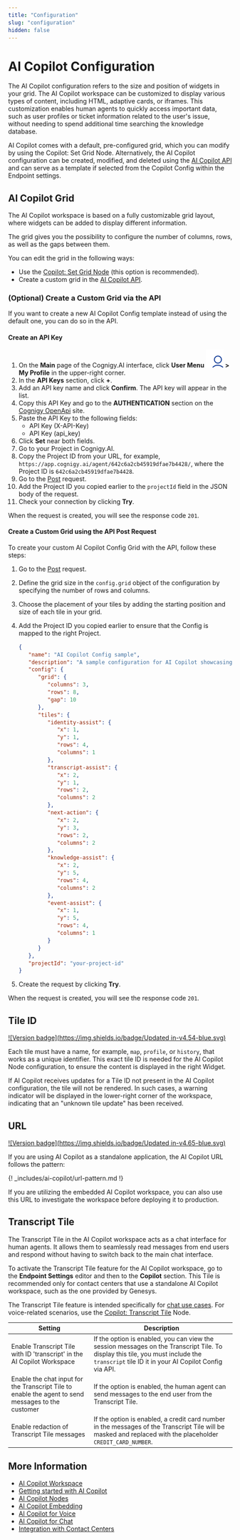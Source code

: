 ```yaml
---
title: "Configuration"
slug: "configuration"
hidden: false
---
```


# AI Copilot Configuration

The AI Copilot configuration refers to the size and position of widgets in your grid. The AI Copilot workspace can be customized to display various types of content, including HTML, adaptive cards, or iframes. This customization enables human agents to quickly access important data, such as user profiles or ticket information related to the user's issue, without needing to spend additional time searching the knowledge database.

AI Copilot comes with a default, pre-configured grid, which you can modify by using the Copilot: Set Grid Node. Alternatively, the AI Copilot configuration can be created, modified, and deleted using the [AI Copilot API](https://api-trial.cognigy.ai/openapi#get-/v2.0/agentassistconfigs) and can serve as a template if selected from the Copilot Config within the Endpoint settings.

## AI Copilot Grid

The AI Copilot workspace is based on a fully customizable grid layout, where widgets can be added to display different information. 

The grid gives you the possibility to configure the number of columns, rows, as well as the gaps between them.

You can edit the grid in the following ways:

- Use the [Copilot: Set Grid Node](../ai/build/node-reference/ai-copilot/set-grid.md) (this option is recommended).
- Create a custom grid in the [AI Copilot API](#optional-create-a-custom-default-grid-from-the-api).

### (Optional) Create a Custom Grid via the API

If you want to create a new AI Copilot Config template instead of using the default one, you can do so in the API.

#### Create an API Key

1. On the **Main** page of the Cognigy.AI interface, click **User Menu ![user-menu](../_assets/icons/user-menu.svg) > My Profile** in the upper-right corner. 
2. In the **API Keys** section, click **+**. 
3. Add an API key name and click **Confirm**. The API key will appear in the list. 
4. Copy this API Key and go to the **AUTHENTICATION** section on the [Cognigy OpenApi](https://api-trial.cognigy.ai/openapi) site. 
5. Paste the API Key to the following fields:
    - API Key (X-API-Key)
    - API Key (api_key)
6. Click **Set** near both fields. 
7. Go to your Project in Cognigy.AI. 
8. Copy the Project ID from your URL, for example, `https://app.cognigy.ai/agent/642c6a2cb45919dfae7b4428/`, where the Project ID is `642c6a2cb45919dfae7b4428`. 
9. Go to the [Post](https://api-trial.cognigy.ai/openapi#post-/v2.0/agentassistconfigs) request. 
10. Add the Project ID you copied earlier to the `projectId` field in the JSON body of the request. 
11. Check your connection by clicking **Try**.

When the request is created, you will see the response code `201`.

#### Create a Custom Grid using the API Post Request

To create your custom AI Copilot Config Grid with the API, follow these steps:

1. Go to the [Post](https://api-trial.cognigy.ai/openapi#post-/v2.0/agentassistconfigs) request.
2. Define the grid size in the `config.grid` object of the configuration by specifying the number of rows and columns. 
3. Choose the placement of your tiles by adding the starting position and size of each tile in your grid.
4. Add the Project ID you copied earlier to ensure that the Config is mapped to the right Project.

   ```json
   {
      "name": "AI Copilot Config sample",
      "description": "A sample configuration for AI Copilot showcasing the layout of tiles",
      "config": {
         "grid": {
            "columns": 3,
            "rows": 8,
            "gap": 10
         },
         "tiles": {
            "identity-assist": {
               "x": 1,
               "y": 1,
               "rows": 4,
               "columns": 1
            },
            "transcript-assist": {
               "x": 2,
               "y": 1,
               "rows": 2,
               "columns": 2
            },
            "next-action": {
               "x": 2,
               "y": 3,
               "rows": 2,
               "columns": 2
            },
            "knowledge-assist": {
               "x": 2,
               "y": 5,
               "rows": 4,
               "columns": 2
            },
            "event-assist": {
               "x": 1,
               "y": 5,
               "rows": 4,
               "columns": 1
            }
         }
      },
      "projectId": "your-project-id"
   }
   ```
5. Create the request by clicking **Try**.

When the request is created, you will see the response code `201`.

## Tile ID

[![Version badge](https://img.shields.io/badge/Updated in-v4.54-blue.svg)](../release-notes/4.54.md)

Each tile must have a name, for example, `map`, `profile`, or `history`, that works as a unique identifier. This exact tile ID is needed for the AI Copilot Node configuration, to ensure the content is displayed in the right Widget.

If AI Copilot receives updates for a Tile ID not present in the AI Copilot configuration, the tile will not be rendered. In such cases, a warning indicator will be displayed in the lower-right corner of the workspace, indicating that an "unknown tile update" has been received.

## URL

[![Version badge](https://img.shields.io/badge/Updated in-v4.65-blue.svg)](../release-notes/4.65.md)

If you are using AI Copilot as a standalone application, the AI Copilot URL follows the pattern:

{! _includes/ai-copilot/url-pattern.md !}

If you are utilizing the embedded AI Copilot workspace, you can also use this URL to investigate the workspace before deploying it to production.

## Transcript Tile

The Transcript Tile in the AI Copilot workspace acts as a chat interface for human agents. It allows them to seamlessly read messages from end users and respond without having to switch back to the main chat interface.

To activate the Transcript Tile feature for the AI Copilot workspace, go to the **Endpoint Settings** editor and then to the **Copilot** section. This Tile is recommended only for contact centers that use a standalone AI Copilot workspace, such as the one provided by Genesys.

The Transcript Tile feature is intended specifically for [chat use cases](chat.md). For voice-related scenarios, use the [Copilot: Transcript Tile](../ai/build/node-reference/ai-copilot/transcript-tile.md) Node.

| Setting                                                                                            | Description                                                                                                                                                                               |
|----------------------------------------------------------------------------------------------------|-------------------------------------------------------------------------------------------------------------------------------------------------------------------------------------------|
| Enable Transcript Tile with ID 'transcript' in the AI Copilot Workspace                            | If the option is enabled, you can view the session messages on the Transcript Tile. To display this tile, you must include the `transcript` tile ID it in your AI Copilot Config via API. |
| Enable the chat input for the Transcript Tile to enable the agent to send messages to the customer | If the option is enabled, the human agent can send messages to the end user from the Transcript Tile.                                                                                     |
| Enable redaction of Transcript Tile messages                                                       | If the option is enabled, a credit card number in the messages of the Transcript Tile will be masked and replaced with the placeholder `CREDIT_CARD_NUMBER`.                              |

## More Information

- [AI Copilot Workspace](overview.md)
- [Getting started with AI Copilot](getting-started.md)
- [AI Copilot Nodes](../ai/build/node-reference/ai-copilot/overview.md)
- [AI Copilot Embedding](embedding.md)
- [AI Copilot for Voice](voice/voice-overview.md)
- [AI Copilot for Chat](chat.md)
- [Integration with Contact Centers](contact-center-integration.md)